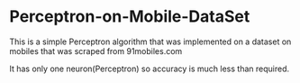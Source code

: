 # Perceptron-on-Mobile-DataSet

This is a simple Perceptron algorithm that was implemented on a dataset on mobiles that was scraped from 91mobiles.com

It has only one neuron(Perceptron) so accuracy is much less than required. 

